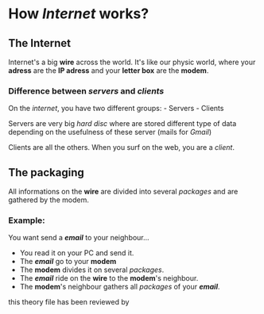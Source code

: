 # How ***Internet*** works?

## The Internet

Internet's a big **wire** across the world. It's like our physic world, where your **adress** are the **IP adress** and your **letter box** are the **modem**.

### Difference between *servers* and *clients*

On the *internet*, you have two different groups:   - Servers 
                                                    - Clients

Servers are  very big *hard disc* where are stored different type of data depending on the usefulness of these server (mails for *Gmail*)

Clients are all the others. When you surf on the web, you are a *client*.

## The packaging

All informations on the **wire** are divided into several *packages* and are gathered by the modem.

### Example:

You want send a ***email*** to your neighbour...

- You read it on your PC and send it.
- The ***email*** go to your **modem**
- The **modem** divides it on several *packages*.
- The ***email*** ride on the **wire** to the **modem**'s neighbour.
- The **modem**'s neighbour gathers all *packages* of your ***email***.

this theory file has been reviewed by <Jinane>
